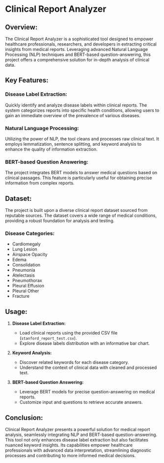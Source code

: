 # Clinical Report Analyzer
## Overview:
The Clinical Report Analyzer is a sophisticated tool designed to empower healthcare professionals, researchers, and developers in extracting critical insights from medical reports. Leveraging advanced Natural Language Processing (NLP) techniques and BERT-based question-answering, this project offers a comprehensive solution for in-depth analysis of clinical data.

## Key Features:

### Disease Label Extraction:
Quickly identify and analyze disease labels within clinical reports. The system categorizes reports into specific health conditions, allowing users to gain an immediate overview of the prevalence of various diseases.

### Natural Language Processing:
Utilizing the power of NLP, the tool cleans and processes raw clinical text. It employs lemmatization, sentence splitting, and keyword analysis to enhance the quality of information extraction.

### BERT-based Question Answering:
The project integrates BERT models to answer medical questions based on clinical passages. This feature is particularly useful for obtaining precise information from complex reports.

## Dataset:
The project is built upon a diverse clinical report dataset sourced from reputable sources. The dataset covers a wide range of medical conditions, providing a robust foundation for analysis and testing.

### Disease Categories:
- Cardiomegaly
- Lung Lesion
- Airspace Opacity
- Edema
- Consolidation
- Pneumonia
- Atelectasis
- Pneumothorax
- Pleural Effusion
- Pleural Other
- Fracture

## Usage:
1. **Disease Label Extraction:**
   - Load clinical reports using the provided CSV file (`stanford_report_test.csv`).
   - Explore disease labels distribution with an informative bar chart.

2. **Keyword Analysis:**
   - Discover related keywords for each disease category.
   - Understand the context of clinical data with cleaned and processed text.

3. **BERT-based Question Answering:**
   - Leverage BERT models for precise question-answering on medical reports.
   - Customize input and questions to retrieve accurate answers.

## Conclusion:
Clinical Report Analyzer presents a powerful solution for medical report analysis, seamlessly integrating NLP and BERT-based question-answering. This tool not only enhances disease label extraction but also facilitates nuanced keyword insights. Its capabilities empower healthcare professionals with advanced data interpretation, streamlining diagnostic processes and contributing to more informed medical decisions.


